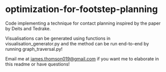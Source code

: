 # optimization-for-footstep-planning
Code implementing a technique for contact planning inspired by the paper by Deits and Tedrake.

Visualisations can be generated using functions in visualisation_generator.py and the method can be run end-to-end by running graph_traversal.py!

Email me at james.thomson019@gmail.com if you want me to elaborate in this readme or have questions!
